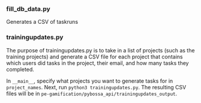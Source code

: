 ### fill_db_data.py
Generates a CSV of taskruns 

### trainingupdates.py
The purpose of trainingupdates.py is to take in a list of projects (such as the training projects) and generate a CSV file for each project that contains which users did tasks in the project, their email, and how many tasks they completed.

In `__main__`, specify what projects you want to generate tasks for in `project_names`. Next, run `python3 trainingupdates.py`. The resulting CSV files will be in `pe-gamification/pybossa_api/trainingupdates_output`.


